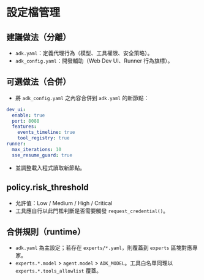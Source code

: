 
# 設定檔管理

## 建議做法（分離）
- `adk.yaml`：定義代理行為（模型、工具權限、安全策略）。
- `adk_config.yaml`：開發輔助（Web Dev UI、Runner 行為旗標）。

## 可選做法（合併）
- 將 `adk_config.yaml` 之內容合併到 `adk.yaml` 的新節點：
```yaml
dev_ui:
  enable: true
  port: 8088
  features:
    events_timeline: true
    tool_registry: true
runner:
  max_iterations: 10
  sse_resume_guard: true
```
- 並調整載入程式讀取新節點。


## policy.risk_threshold
- 允許值：Low / Medium / High / Critical
- 工具應自行以此門檻判斷是否需要觸發 `request_credential()`。


## 合併規則（runtime）
- `adk.yaml` 為主設定；若存在 `experts/*.yaml`，則覆蓋到 `experts` 區塊對應專家。
- `experts.*.model` > `agent.model` > `ADK_MODEL`。工具白名單同理以 `experts.*.tools_allowlist` 覆蓋。
